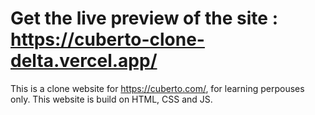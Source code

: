 # Get the live preview of the site : https://cuberto-clone-delta.vercel.app/

This is a clone website for https://cuberto.com/, for learning perpouses only.
This website is build on HTML, CSS and JS.
